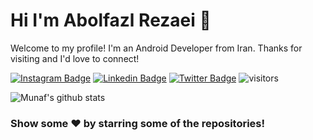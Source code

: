 # Hi I'm Abolfazl Rezaei 👋
Welcome to my profile! I'm an Android Developer from Iran. Thanks for visiting and I'd love to connect!
<!--Website -->
[![Instagram Badge](https://img.shields.io/badge/-Instagram-e4405f?style=flat-square&logo=Instagram&logoColor=white)](https://instagram.com/abm._.rzei)
[![Linkedin Badge](https://img.shields.io/badge/-LinkedIn-0e76a8?style=flat-square&logo=Linkedin&logoColor=white)](https://linkedin.com/in/abolfazl-rezaei)
[![Twitter Badge](https://img.shields.io/badge/-Twitter-00acee?style=flat-square&logo=Twitter&logoColor=white)](https://twitter.com/AbmRzei)
![visitors](https://visitor-badge.laobi.icu/badge?page_id=AbolfaZlRezaEe.AbolfaZlRezaEe)

![Munaf's github stats](https://github-readme-stats.vercel.app/api?username=AbolfaZlRezaEe&show_icons=true)


### Show some ❤️ by starring some of the repositories!
